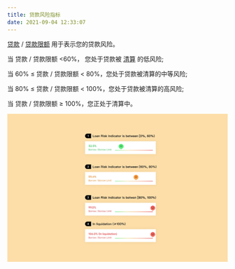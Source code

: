 ```yaml
---
title: 贷款风险指标
date: 2021-09-04 12:33:07
---
```


[贷款](./glossary) / [贷款限额](./glossary) 用于表示您的贷款风险。

当 贷款 / 贷款限额 <60%， 您处于贷款被 [清算](./glossary) 的低风险;

当 60% ≤ 贷款 / 贷款限额 < 80%，您处于贷款被清算的中等风险;

当 80% ≤ 贷款 / 贷款限额 < 100%，您处于贷款被清算的高风险;

当 贷款 / 贷款限额 ≥ 100%，您正处于清算中。

![](../assets/risk.jpg)
